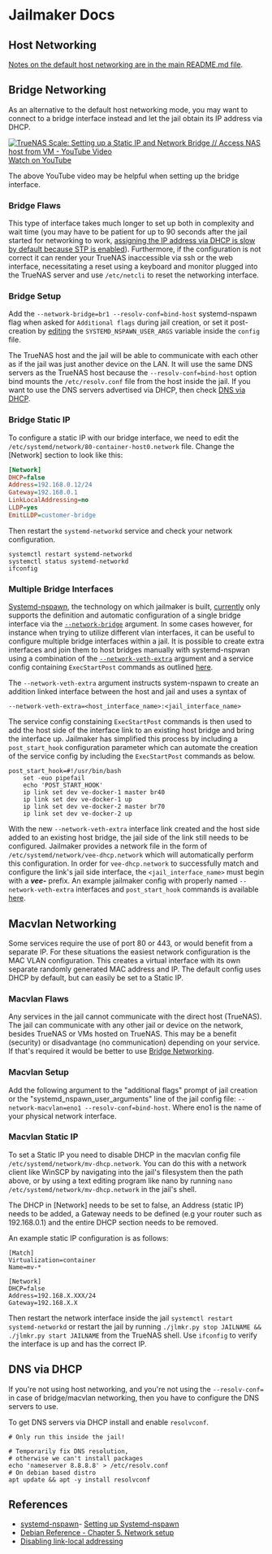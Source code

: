 # Jailmaker Docs

## Host Networking

[Notes on the default host networking are in the main README.md file](../README.md#networking).

## Bridge Networking

As an alternative to the default host networking mode, you may want to connect to a bridge interface instead and let the jail obtain its IP address via DHCP.

[![TrueNAS Scale: Setting up a Static IP and Network Bridge // Access NAS host from VM - YouTube Video](https://img.youtube.com/vi/uPkoeWUfiHU/0.jpg)<br>Watch on YouTube](https://www.youtube.com/watch?v=uPkoeWUfiHU "TrueNAS Scale: Setting up a Static IP and Network Bridge // Access NAS host from VM - YouTube Video")

The above YouTube video may be helpful when setting up the bridge interface.

### Bridge Flaws

This type of interface takes much longer to set up both in complexity and wait time (you may have to be patient for up to 90 seconds after the jail started for networking to work, [assigning the IP address via DHCP is slow by default because STP is enabled](https://github.com/Jip-Hop/jailmaker/issues/90#issuecomment-2162032080)). Furthermore, if the configuration is not correct it can render your TrueNAS inaccessible via ssh or the web interface, necessitating a reset using a keyboard and monitor plugged into the TrueNAS server and use `/etc/netcli` to reset the networking interface.

### Bridge Setup

Add the `--network-bridge=br1 --resolv-conf=bind-host` systemd-nspawn flag when asked for `Additional flags` during jail creation, or set it post-creation by [editing](./README.md#edit-jail-config) the `SYSTEMD_NSPAWN_USER_ARGS` variable inside the `config` file.

The TrueNAS host and the jail will be able to communicate with each other as if the jail was just another device on the LAN. It will use the same DNS servers as the TrueNAS host because the `--resolv-conf=bind-host` option bind mounts the `/etc/resolv.conf` file from the host inside the jail. If you want to use the DNS servers advertised via DHCP, then check [DNS via DHCP](#dns-via-dhcp).

### Bridge Static IP
To configure a static IP with our bridge interface, we need to edit the  `/etc/systemd/network/80-container-host0.network` file. Change the [Network] section to look like this:

```ini
[Network]
DHCP=false
Address=192.168.0.12/24
Gateway=192.168.0.1
LinkLocalAddressing=no
LLDP=yes
EmitLLDP=customer-bridge
```
Then restart the `systemd-networkd` service and check your network configuration.

```shell
systemctl restart systemd-networkd
systemctl status systemd-networkd
ifconfig
```

### Multiple Bridge Interfaces
[Systemd-nspawn](https://www.freedesktop.org/software/systemd/man/latest/systemd-nspawn.html), the technology on which jailmaker is built, [currently](https://github.com/systemd/systemd/issues/11087) only supports the definition and automatic configuration of a single bridge interface via the [`--network-bridge`](https://www.freedesktop.org/software/systemd/man/latest/systemd-nspawn.html#--network-bridge=) argument.  In some cases however, for instance when trying to utilize different vlan interfaces, it can be useful to configure multiple bridge interfaces within a jail.  It is possible to create extra interfaces and join them to host bridges manually with systemd-nspwan using a combination of the [`--network-veth-extra`](https://www.freedesktop.org/software/systemd/man/latest/systemd-nspawn.html#--network-veth-extra=) argument and a service config containing `ExecStartPost` commands as outlined [here](https://wiki.csclub.uwaterloo.ca/Systemd-nspawn#Multiple_network_interfaces).

The `--network-veth-extra` argument instructs system-nspawn to create an addition linked interface between the host and jail and uses a syntax of
```
--network-veth-extra=<host_interface_name>:<jail_interface_name>
```

The service config constaining `ExecStartPost` commands is then used to add the host side of the interface link to an existing host bridge and bring the interface up.  Jailmaker has simplified this process by including a `post_start_hook` configuration parameter which can automate the creation of the service config by including the `ExecStartPost` commands as below.

```
post_start_hook=#!/usr/bin/bash
    set -euo pipefail
    echo 'POST_START_HOOK'
    ip link set dev ve-docker-1 master br40
    ip link set dev ve-docker-1 up
    ip link set dev ve-docker-2 master br70
    ip link set dev ve-docker-2 up
```

With the new `--network-veth-extra` interface link created and the host side added to an existing host bridge, the jail side of the link still needs to be configured.  Jailmaker provides a network file in the form of `/etc/systemd/network/vee-dhcp.network` which will automatically perform this configuration.  In order for `vee-dhcp.network` to successfully match and configure the link's jail side interface, the `<jail_interface_name>` must begin with a ***vee-*** prefix.  An example jailmaker config with properly named `--network-veth-extra` interfaces and `post_start_hook` commands is available [here](https://github.com/Jip-Hop/jailmaker/discussions/179#discussioncomment-9499289).

## Macvlan Networking

Some services require the use of port 80 or 443, or would benefit from a separate IP. For these situations the easiest network configuration is the MAC VLAN configuration. This creates a virtual interface with its own separate randomly generated MAC address and IP. The default config uses DHCP by default, but can easily be set to a Static IP.

### Macvlan Flaws
Any services in the jail cannot communicate with the direct host (TrueNAS). The jail can communicate with any other jail or device on the network, besides TrueNAS or VMs hosted on TrueNAS. This may be a benefit (security) or disadvantage (no communication) depending on your service. If that's required it would be better to use [Bridge Networking](#bridge-networking).

### Macvlan Setup

Add the following argument to the "additional flags" prompt of jail creation or the "systemd_nspawn_user_arguments" line of the jail config file: `--network-macvlan=eno1 --resolv-conf=bind-host`. Where eno1 is the name of your physical network interface.

### Macvlan Static IP
To set a Static IP you need to disable DHCP in the macvlan config file `/etc/systemd/network/mv-dhcp.network`. You can do this with a network client like WinSCP by navigating into the jail's filesystem then the path above, or by using a text editing program like nano by running `nano /etc/systemd/network/mv-dhcp.network` in the jail's shell.

The DHCP in [Network] needs to be set to false, an Address (static IP) needs to be added, a Gateway needs to be defined (e.g your router such as 192.168.0.1) and the entire DHCP section needs to be removed.

An example static IP configuration is as follows:
```
[Match]
Virtualization=container
Name=mv-*

[Network]
DHCP=false
Address=192.168.X.XXX/24
Gateway=192.168.X.X
```
Then restart the network interface inside the jail `systemctl restart systemd-networkd` or restart the jail by running `./jlmkr.py stop JAILNAME && ./jlmkr.py start JAILNAME` from the TrueNAS shell. Use `ifconfig` to verify the interface is up and has the correct IP.

## DNS via DHCP

If you're not using host networking, and you're not using the `--resolv-conf=` in case of bridge/macvlan networking, then you have to configure the DNS servers to use.

To get DNS servers via DHCP install and enable `resolvconf`.

```shell
# Only run this inside the jail!

# Temporarily fix DNS resolution,
# otherwise we can't install packages
echo 'nameserver 8.8.8.8' > /etc/resolv.conf
# On debian based distro
apt update && apt -y install resolvconf
```

## References

- [systemd-nspawn](https://manpages.debian.org/bullseye/systemd-container/systemd-nspawn.1.en.html)- [Setting up Systemd-nspawn](https://www.cocode.se/linux/systemd_nspawn.html#orge360318)
- [Debian Reference - Chapter 5. Network setup](https://www.debian.org/doc/manuals/debian-reference/ch05.en.html#_the_hostname_resolution)
- [Disabling link-local addressing](https://jerrington.me/posts/2017-08-06-systemd-nspawn-disabling-link-local-addressing.html#disabling-link-local-addressing)
